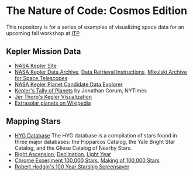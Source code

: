 The Nature of Code: Cosmos Edition
==================================

This repository is for a series of examples of visualizing space data for an upcoming fall workshop at [ITP](http://itp.nyu.edu)

Kepler Mission Data
-------------------
* [NASA Kepler Site](http://kepler.nasa.gov/)
* [NASA Kepler Data Archive](http://kepler.nasa.gov/Science/ForScientists/dataarchive/), [Data Retrieval Instructions](http://keplergo.arc.nasa.gov/DataAnalysisRetrieval.shtml), [Mikulski Archive for Space Telescopes](http://archive.stsci.edu/kepler/)
* [NASA Kepler Planet Candidate Data Explorer](http://planetquest.jpl.nasa.gov/kepler)
* [Kepler's Tally of Planets](http://www.nytimes.com/interactive/science/space/keplers-tally-of-planets.html) by Jonathan Corum, NYTimes
* [Jer Thorp's Kepler Visualization](https://github.com/blprnt/Kepler-Visualization)
* [Extrasolar planets on Wikipedia](https://en.wikipedia.org/wiki/Extrasolar_planet)

Mapping Stars
-------------
* [HYG Database](http://www.astronexus.com/node/34) The HYG database is a compilation of stars found in three major databases: the Hipparcos Catalog, the Yale Bright Star Catalog, and the Gliese Catalog of Nearby Stars.
* [Right Ascension](http://en.wikipedia.org/wiki/Right_ascension), [Declination](http://en.wikipedia.org/wiki/Declination), [Light Year](http://en.wikipedia.org/wiki/Light_year)
* [Chrome Experiment 100,000 Stars](), [Making of 100,000 Stars](http://www.html5rocks.com/en/tutorials/casestudies/100000stars/)
* [Robert Hodgin's 100 Year Starship Screensaver](http://roberthodgin.com/look-up-100-year-starship-screensaver/)
